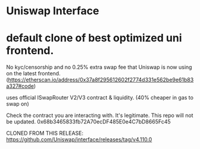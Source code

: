 # Uniswap Interface

# default clone of best optimized uni frontend.

No kyc/censorship and no 0.25% extra swap fee that Uniswap is now using on the latest frontend.
(https://etherscan.io/address/0x37a8f295612602f2774d331e562be9e61b83a327#code)

uses official ISwapRouter V2/V3 contract & liquidity. (40% cheaper in gas to swap on)

Check the contract you are interacting with. It's legitimate. This repo will not be updated.  0x68b3465833fb72A70ecDF485E0e4C7bD8665Fc45


CLONED FROM THIS RELEASE: https://github.com/Uniswap/interface/releases/tag/v4.110.0

